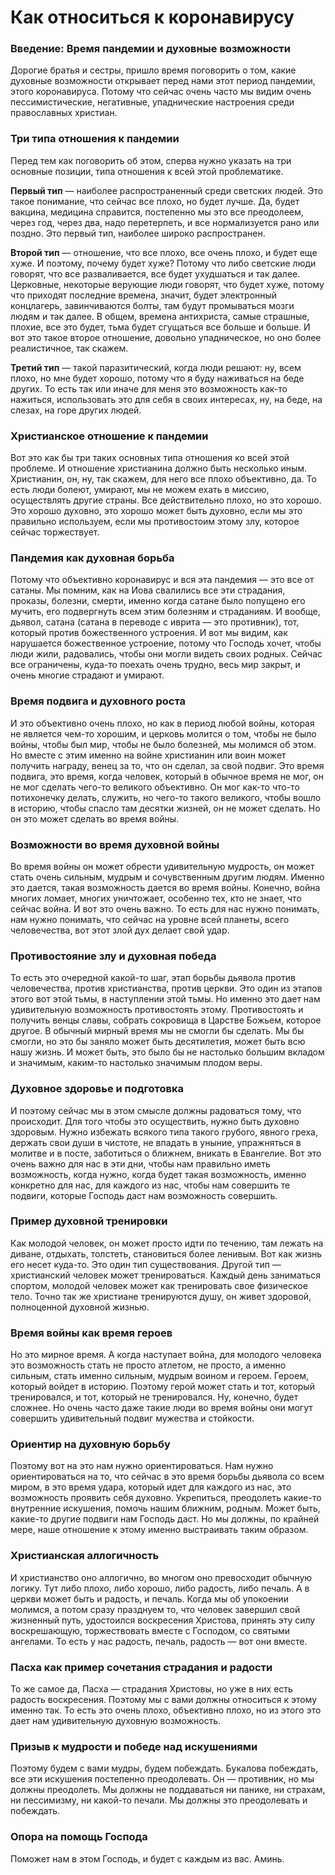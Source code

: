 # Как относиться к коронавирусу

### Введение: Время пандемии и духовные возможности  
Дорогие братья и сестры, пришло время поговорить о том, какие духовные возможности открывает перед нами этот период пандемии, этого коронавируса. Потому что сейчас очень часто мы видим очень пессимистические, негативные, упаднические настроения среди православных христиан.

### Три типа отношения к пандемии  
Перед тем как поговорить об этом, сперва нужно указать на три основные позиции, типа отношения к всей этой проблематике.  

**Первый тип** — наиболее распространенный среди светских людей. Это такое понимание, что сейчас все плохо, но будет лучше. Да, будет вакцина, медицина справится, постепенно мы это все преодолеем, через год, через два, надо перетерпеть, и все нормализуется рано или поздно. Это первый тип, наиболее широко распространен.  

**Второй тип** — отношение, что все плохо, все очень плохо, и будет еще хуже. И поэтому, почему будет хуже? Потому что либо светские люди говорят, что все разваливается, все будет ухудшаться и так далее. Церковные, некоторые верующие люди говорят, что будет хуже, потому что приходят последние времена, значит, будет электронный концлагерь, завинчиваются болты, там будут промываться мозги людям и так далее. В общем, времена антихриста, самые страшные, плохие, все это будет, тьма будет сгущаться все больше и больше. И вот это такое второе отношение, довольно упадническое, но оно более реалистичное, так скажем.  

**Третий тип** — такой паразитический, когда люди решают: ну, всем плохо, но мне будет хорошо, потому что я буду наживаться на беде других. То есть так или иначе для меня это возможность как-то нажиться, использовать это для себя в своих интересах, ну, на беде, на слезах, на горе других людей.  

### Христианское отношение к пандемии  
Вот это как бы три таких основных типа отношения ко всей этой проблеме. И отношение христианина должно быть несколько иным. Христианин, он, ну, так скажем, для него все плохо объективно, да. То есть люди болеют, умирают, мы не можем ехать в миссию, осуществлять другие страны. Все действительно плохо, но это хорошо. Это хорошо духовно, это хорошо может быть духовно, если мы это правильно используем, если мы противостоим этому злу, которое сейчас торжествует.  

### Пандемия как духовная борьба  
Потому что объективно коронавирус и вся эта пандемия — это все от сатаны. Мы помним, как на Иова свалились все эти страдания, проказы, болезни, смерти, именно когда сатане было попущено его мучить, его подвергнуть всем этим болезням и страданиям. И вообще, дьявол, сатана (сатана в переводе с иврита — это противник), тот, который против божественного устроения. И вот мы видим, как нарушается божественное устроение, потому что Господь хочет, чтобы люди жили, радовались, чтобы они могли видеть своих родных. Сейчас все ограничены, куда-то поехать очень трудно, весь мир закрыт, и очень многие страдают и умирают.  

### Время подвига и духовного роста  
И это объективно очень плохо, но как в период любой войны, которая не является чем-то хорошим, и церковь молится о том, чтобы не было войны, чтобы был мир, чтобы не было болезней, мы молимся об этом. Но вместе с этим именно на войне христианин или воин может получить награду, венец за то, что он сделал, за свой подвиг. Это время подвига, это время, когда человек, который в обычное время не мог, он не мог сделать чего-то великого объективно. Он мог как-то что-то потихонечку делать, служить, но чего-то такого великого, чтобы вошло в историю, чтобы спасло там десятки жизней, он не может сделать. Но он это может сделать во время войны.  

### Возможности во время духовной войны  
Во время войны он может обрести удивительную мудрость, он может стать очень сильным, мудрым и сочувственным другим людям. Именно это дается, такая возможность дается во время войны. Конечно, война многих ломает, многих уничтожает, особенно тех, кто не знает, что сейчас война. И вот это очень важно. То есть для нас нужно понимать, нам нужно понимать, что сейчас на уровне всей планеты, всего человечества, вот этот злой дух делает свой удар.  

### Противостояние злу и духовная победа  
То есть это очередной какой-то шаг, этап борьбы дьявола против человечества, против христианства, против церкви. Это один из этапов этого вот этой тьмы, в наступлении этой тьмы. Но именно это дает нам удивительную возможность противостоять этому. Противостоять и получить венцы славы, собрать сокровища в Царстве Божьем, которое другое. В обычный мирный время мы не смогли бы сделать. Мы бы смогли, но это бы заняло может быть десятилетия, может быть всю нашу жизнь. И может быть, это было бы не настолько большим вкладом и значимым, каким-то настолько значимым плодом веры.  

### Духовное здоровье и подготовка  
И поэтому сейчас мы в этом смысле должны радоваться тому, что происходит. Для того чтобы это осуществить, нужно быть духовно здоровым. Нужно избежать всякого типа такого грубого, явного греха, держать свои души в чистоте, не впадать в уныние, упражняться в молитве и в посте, заботиться о ближнем, вникать в Евангелие. Вот это очень важно для нас в эти дни, чтобы нам правильно иметь возможность, когда нужно, когда будет такая возможность, именно конкретно для нас, для каждого из нас, чтобы нам совершить те подвиги, которые Господь даст нам возможность совершить.  

### Пример духовной тренировки  
Как молодой человек, он может просто идти по течению, там лежать на диване, отдыхать, толстеть, становиться более ленивым. Вот как жизнь его несет куда-то. Это один тип существования. Другой тип — христианский человек может тренироваться. Каждый день заниматься спортом, молодой человек может как тренировать свое физическое тело. Точно так же христиане тренируются душу, он живет здоровой, полноценной духовной жизнью.  

### Время войны как время героев  
Но это мирное время. А когда наступает война, для молодого человека это возможность стать не просто атлетом, не просто, а именно сильным, стать именно сильным, мудрым воином и героем. Героем, который войдет в историю. Поэтому герой может стать и тот, который тренировался, и тот, который не тренировался. Ну, конечно, будет сложнее. Но очень часто даже такие люди во время войны они могут совершить удивительный подвиг мужества и стойкости.  

### Ориентир на духовную борьбу  
Поэтому вот на это нам нужно ориентироваться. Нам нужно ориентироваться на то, что сейчас в это время борьбы дьявола со всем миром, в это время удара, который идет для каждого из нас, это возможность проявить себя духовно. Укрепиться, преодолеть какие-то внутренние искушения, помочь нашим ближним, родным. Может быть, какие-то другие подвиги нам Господь даст. Но мы должны, по крайней мере, наше отношение к этому именно выстраивать таким образом.  

### Христианская аллогичность  
И христианство оно аллогично, во многом оно превосходит обычную логику. Тут либо плохо, либо хорошо, либо радость, либо печаль. А в церкви может быть и радость, и печаль. Когда мы об упокоении молимся, а потом сразу празднуем то, что человек завершил свой жизненный путь, удостоился воскресения Христова, принять эту силу воскрешающую, торжествовать вместе с Господом, со святыми ангелами. То есть у нас радость, печаль, радость — вот они вместе.  

### Пасха как пример сочетания страдания и радости  
То же самое да, Пасха — страдания Христовы, но уже в них есть радость воскресения. Поэтому мы с вами должны относиться к этому именно так. То есть это очень плохо, объективно плохо, но из этого это дает нам удивительную духовную возможность.

### Призыв к мудрости и победе над искушениями  
Поэтому будем с вами мудры, будем побеждать. Букалова побеждать, все эти искушения постепенно преодолевать. Он — противник, но мы должны преодолеть. Мы должны не поддаваться ни панике, ни страхам, ни пессимизму, ни какой-то печали. Мы должны это преодолевать и побеждать.  

### Опора на помощь Господа  
Поможет нам в этом Господь, и будет с каждым из вас. Аминь.

